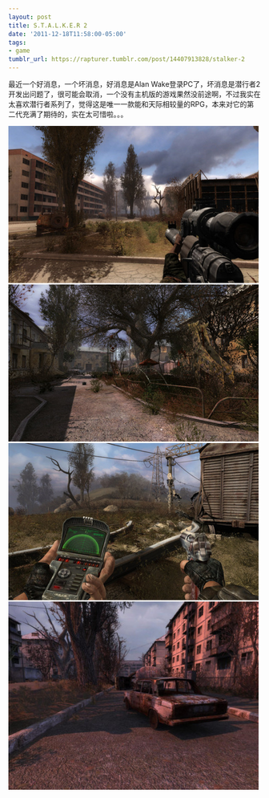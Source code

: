```yaml
---
layout: post
title: S.T.A.L.K.E.R 2
date: '2011-12-18T11:58:00-05:00'
tags:
- game
tumblr_url: https://rapturer.tumblr.com/post/14407913828/stalker-2
---
```

最近一个好消息，一个坏消息，好消息是Alan Wake登录PC了，坏消息是潜行者2开发出问题了，很可能会取消，一个没有主机版的游戏果然没前途啊，不过我实在太喜欢潜行者系列了，觉得这是唯一一款能和天际相较量的RPG，本来对它的第二代充满了期待的，实在太可惜啦。。。

 ![](/assets/img/tumblr_lwet3qwfo31r0cnr9.jpg) ![](/assets/img/tumblr_lwet3yvvrt1r0cnr9.jpg) ![](/assets/img/tumblr_lwet47t4191r0cnr9.jpg) ![](/assets/img/tumblr_lwet4ehlsa1r0cnr9.jpg)
